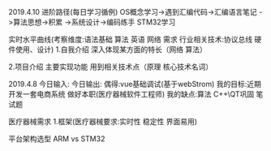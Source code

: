 2019.4.10 
进阶路径(每日学习循例)
OS概念学习->遇到汇编代码->汇编语言笔记
         ->算法思想->积累
         ->系统设计->编码练手 STM32学习
         
实时水平曲线(考察维度:语法基础 算法 英语 网络 需求 行业相关技术:协议总线 硬件使用、设计)
1.自我介绍
深入体现某方面的特长（网络 算法）

2.项目介绍
主要实现功能
用到相关技术点（原理 核心技术名词）


2019.4.8
今日输入:
今日输出:
偶得:vue基础调试(基于webStrom)
我的目标:近期开发一套电商系统 做好本职(医疗器械软件工程师)
我的缺点:算法 C++\QT巩固 笔试题 

医疗器械需求
1.框架(医疗器械要求:实时性 稳定性 界面易用)

平台架构选型
ARM vs STM32
